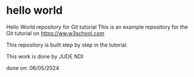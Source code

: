 # hello world
Hello World repository for Git tutorial 
This is an example repository for the Git tutorial on https://ww.w3school.com

This repository is built step by step in the tutorial.

This work is done by JUDE NDI

done on: 06/05/2024
